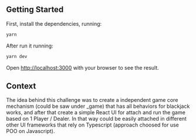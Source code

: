 ## Getting Started

First, install the dependencies, running: 

```bash
yarn
```
After run it running: 

```bash
yarn dev
```

Open [http://localhost:3000](http://localhost:3000) with your browser to see the result.


## Context

The idea behind this challenge was to create a independent game core mechanism (could be saw under _game) that has all behaviors for blackjack works, and after that create a simple React UI for attach and run the game based on 1 Player / Dealer. In that way could be easily attached in different other UI frameworks that rely on Typescript (approach choosed for use POO on Javascript).